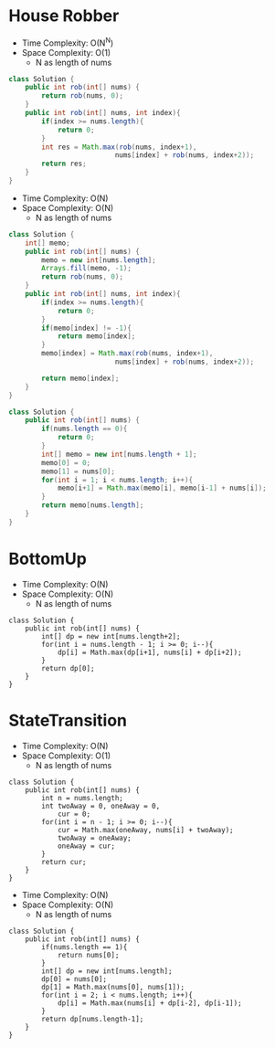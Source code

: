 # House Robber

- Time Complexity: O(N<sup>N</sup>)
- Space Complexity: O(1)
  - N as length of nums

```java
class Solution {
    public int rob(int[] nums) {
        return rob(nums, 0);
    }
    public int rob(int[] nums, int index){
        if(index >= nums.length){
            return 0;
        }
        int res = Math.max(rob(nums, index+1),
                          nums[index] + rob(nums, index+2));
        return res;
    }
}
```

- Time Complexity: O(N)
- Space Complexity: O(N)
  - N as length of nums

```java
class Solution {
    int[] memo;
    public int rob(int[] nums) {
        memo = new int[nums.length];
        Arrays.fill(memo, -1);
        return rob(nums, 0);
    }
    public int rob(int[] nums, int index){
        if(index >= nums.length){
            return 0;
        }
        if(memo[index] != -1){
            return memo[index];
        }
        memo[index] = Math.max(rob(nums, index+1),
                          nums[index] + rob(nums, index+2));

        return memo[index];
    }
}
```

```java
class Solution {
    public int rob(int[] nums) {
        if(nums.length == 0){
            return 0;
        }
        int[] memo = new int[nums.length + 1];
        memo[0] = 0;
        memo[1] = nums[0];
        for(int i = 1; i < nums.length; i++){
            memo[i+1] = Math.max(memo[i], memo[i-1] + nums[i]);
        }
        return memo[nums.length];
    }
}
```

# BottomUp

- Time Complexity: O(N)
- Space Complexity: O(N)
  - N as length of nums

```
class Solution {
    public int rob(int[] nums) {
        int[] dp = new int[nums.length+2];
        for(int i = nums.length - 1; i >= 0; i--){
            dp[i] = Math.max(dp[i+1], nums[i] + dp[i+2]);
        }
        return dp[0];
    }
}
```

# StateTransition

- Time Complexity: O(N)
- Space Complexity: O(1)
  - N as length of nums

```
class Solution {
    public int rob(int[] nums) {
        int n = nums.length;
        int twoAway = 0, oneAway = 0,
            cur = 0;
        for(int i = n - 1; i >= 0; i--){
            cur = Math.max(oneAway, nums[i] + twoAway);
            twoAway = oneAway;
            oneAway = cur;
        }
        return cur;
    }
}
```

- Time Complexity: O(N)
- Space Complexity: O(N)
  - N as length of nums

```
class Solution {
    public int rob(int[] nums) {
        if(nums.length == 1){
            return nums[0];
        }
        int[] dp = new int[nums.length];
        dp[0] = nums[0];
        dp[1] = Math.max(nums[0], nums[1]);
        for(int i = 2; i < nums.length; i++){
            dp[i] = Math.max(nums[i] + dp[i-2], dp[i-1]);
        }
        return dp[nums.length-1];
    }
}
```
